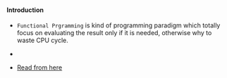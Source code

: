 #### Introduction
- `Functional Prgramming` is kind of programming paradigm which totally focus on evaluating the result only if it is needed, 
    otherwise why to waste CPU cycle.
- 



- [Read from here](https://www.freecodecamp.org/news/functional-programming-in-java/)